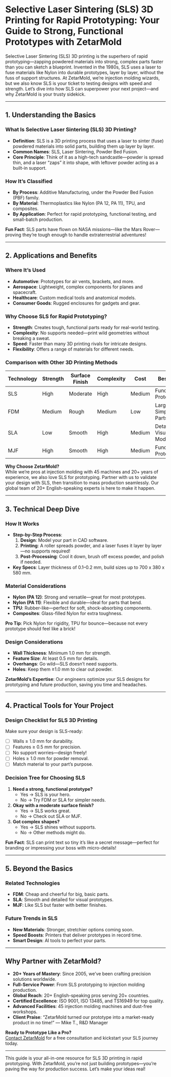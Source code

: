 # Selective Laser Sintering (SLS) 3D Printing for Rapid Prototyping: Your Guide to Strong, Functional Prototypes with ZetarMold

Selective Laser Sintering (SLS) 3D printing is the superhero of rapid prototyping—zapping powdered materials into strong, complex parts faster than you can sketch a blueprint. Invented in the 1980s, SLS uses a laser to fuse materials like Nylon into durable prototypes, layer by layer, without the fuss of support structures. At ZetarMold, we’re injection molding wizards, but we also know SLS is your ticket to testing designs with speed and strength. Let’s dive into how SLS can superpower your next project—and why ZetarMold is your trusty sidekick.

---

## 1. Understanding the Basics

### What Is Selective Laser Sintering (SLS) 3D Printing?

- **Definition**: SLS is a 3D printing process that uses a laser to sinter (fuse) powdered materials into solid parts, building them up layer by layer.
- **Common Names**: SLS, Laser Sintering, Powder Bed Fusion.
- **Core Principle**: Think of it as a high-tech sandcastle—powder is spread thin, and a laser “zaps” it into shape, with leftover powder acting as a built-in support.

### How It’s Classified

- **By Process**: Additive Manufacturing, under the Powder Bed Fusion (PBF) family.
- **By Material**: Thermoplastics like Nylon (PA 12, PA 11), TPU, and composites.
- **By Application**: Perfect for rapid prototyping, functional testing, and small-batch production.

**Fun Fact**: SLS parts have flown on NASA missions—like the Mars Rover—proving they’re tough enough to handle extraterrestrial adventures!

---

## 2. Applications and Benefits

### Where It’s Used

- **Automotive**: Prototypes for air vents, brackets, and more.
- **Aerospace**: Lightweight, complex components for planes and spacecraft.
- **Healthcare**: Custom medical tools and anatomical models.
- **Consumer Goods**: Rugged enclosures for gadgets and gear.

### Why Choose SLS for Rapid Prototyping?

- **Strength**: Creates tough, functional parts ready for real-world testing.
- **Complexity**: No supports needed—print wild geometries without breaking a sweat.
- **Speed**: Faster than many 3D printing rivals for intricate designs.
- **Flexibility**: Offers a range of materials for different needs.

### Comparison with Other 3D Printing Methods

| Technology | Strength | Surface Finish | Complexity | Cost   | Best For               |
| ---------- | -------- | -------------- | ---------- | ------ | ---------------------- |
| SLS        | High     | Moderate       | High       | Medium | Functional Prototypes  |
| FDM        | Medium   | Rough          | Medium     | Low    | Large, Simple Parts    |
| SLA        | Low      | Smooth         | High       | Medium | Detailed Visual Models |
| MJF        | High     | Smooth         | High       | Medium | Functional Prototypes  |

**Why Choose ZetarMold?**  
While we’re pros at injection molding with 45 machines and 20+ years of experience, we also love SLS for prototyping. Partner with us to validate your design with SLS, then transition to mass production seamlessly. Our global team of 20+ English-speaking experts is here to make it happen.

---

## 3. Technical Deep Dive

### How It Works

- **Step-by-Step Process**:
  1. **Design**: Model your part in CAD software.
  2. **Printing**: A roller spreads powder, and a laser fuses it layer by layer—no supports required!
  3. **Post-Processing**: Cool it down, brush off excess powder, and polish if needed.
- **Key Specs**: Layer thickness of 0.1–0.2 mm, build sizes up to 700 x 380 x 580 mm.

### Material Considerations

- **Nylon (PA 12)**: Strong and versatile—great for most prototypes.
- **Nylon (PA 11)**: Flexible and durable—ideal for parts that bend.
- **TPU**: Rubber-like—perfect for soft, shock-absorbing components.
- **Composites**: Glass-filled Nylon for extra toughness.

**Pro Tip**: Pick Nylon for rigidity, TPU for bounce—because not every prototype should feel like a brick!

### Design Considerations

- **Wall Thickness**: Minimum 1.0 mm for strength.
- **Feature Size**: At least 0.5 mm for details.
- **Overhangs**: Go wild—SLS doesn’t need supports.
- **Holes**: Keep them ≥1.0 mm to clear out powder.

**ZetarMold’s Expertise**: Our engineers optimize your SLS designs for prototyping and future production, saving you time and headaches.

---

## 4. Practical Tools for Your Project

### Design Checklist for SLS 3D Printing

Make sure your design is SLS-ready:

- [ ] Walls ≥ 1.0 mm for durability.
- [ ] Features ≥ 0.5 mm for precision.
- [ ] No support worries—design freely!
- [ ] Holes ≥ 1.0 mm for powder removal.
- [ ] Match material to your part’s purpose.

### Decision Tree for Choosing SLS

1. **Need a strong, functional prototype?**
   - Yes → SLS is your hero.
   - No → Try FDM or SLA for simpler needs.
2. **Okay with a moderate surface finish?**
   - Yes → SLS works great.
   - No → Check out SLA or MJF.
3. **Got complex shapes?**
   - Yes → SLS shines without supports.
   - No → Other methods might do.

**Fun Fact**: SLS can print text so tiny it’s like a secret message—perfect for branding or impressing your boss with micro-details!

---

## 5. Beyond the Basics

### Related Technologies

- **FDM**: Cheap and cheerful for big, basic parts.
- **SLA**: Smooth and detailed for visual prototypes.
- **MJF**: Like SLS but faster with better finishes.

### Future Trends in SLS

- **New Materials**: Stronger, stretchier options coming soon.
- **Speed Boosts**: Printers that deliver prototypes in record time.
- **Smart Design**: AI tools to perfect your parts.

---

## Why Partner with ZetarMold?

- **20+ Years of Mastery**: Since 2005, we’ve been crafting precision solutions worldwide.
- **Full-Service Power**: From SLS prototyping to injection molding production.
- **Global Reach**: 20+ English-speaking pros serving 20+ countries.
- **Certified Excellence**: ISO 9001, ISO 13485, and TS16949 for top quality.
- **Advanced Facilities**: 45 injection molding machines and dust-free workshops.
- **Client Praise**: “ZetarMold turned our prototype into a market-ready product in no time!” — Mike T., R&D Manager

**Ready to Prototype Like a Pro?**  
[Contact ZetarMold](#) for a free consultation and kickstart your SLS journey today.

---

This guide is your all-in-one resource for SLS 3D printing in rapid prototyping. With ZetarMold, you’re not just building prototypes—you’re paving the way for production success. Let’s make your ideas real!
